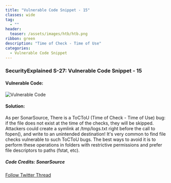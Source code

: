 ```yaml
---
title: "Vulnerable Code Snippet - 15"
classes: wide
tag: 
  - ""
header:
  teaser: /assets/images/htb/htb.png
ribbon: green
description: "Time of Check - Time of Use"
categories:
  - Vulnerable Code Snippet
---
```

### SecurityExplained S-27: Vulnerable Code Snippet - 15

#### Vulnerable Code:

![Vulnerable Code](https://github.com/harsh-bothra/SecurityExplained/blob/main/media/code-15.jpg)

#### Solution:

As per SonarSource, There is a ToCToU (Time of Check - Time of Use) bug: if the file does not exist at the time of the checks, they will be skipped. Attackers could create a symlink at /tmp/logs.txt right before the call to fopen(), and write to an unintended destination! It's very common to find file checks vulnerable to such ToCToU bugs. The best ways to avoid it is to perform these operations in folders with restrictive permissions and prefer file descriptors to paths (fstat, etc).

##### Code Credits: SonarSource

[Follow Twitter Thread](https://twitter.com/harshbothra_/status/1486753867047997442?s=20&t=DGEwqEwXwFbWH0VXkOKVsQ)
